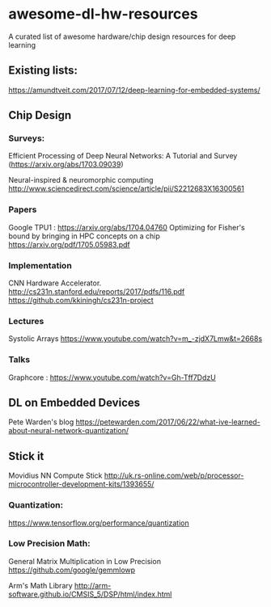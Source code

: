 # awesome-dl-hw-resources
A curated list of awesome hardware/chip design resources for deep learning

## Existing lists:
https://amundtveit.com/2017/07/12/deep-learning-for-embedded-systems/

## Chip Design

### Surveys:

Efficient Processing of Deep Neural Networks: A Tutorial and Survey (https://arxiv.org/abs/1703.09039)

Neural-inspired & neuromorphic computing http://www.sciencedirect.com/science/article/pii/S2212683X16300561
### Papers
Google TPU1 : https://arxiv.org/abs/1704.04760
Optimizing for Fisher's bound by bringing in HPC concepts on a chip  https://arxiv.org/pdf/1705.05983.pdf

### Implementation
CNN Hardware Accelerator. http://cs231n.stanford.edu/reports/2017/pdfs/116.pdf
https://github.com/kkiningh/cs231n-project

### Lectures
Systolic Arrays https://www.youtube.com/watch?v=m_-zjdX7Lmw&t=2668s


### Talks
Graphcore : https://www.youtube.com/watch?v=Gh-Tff7DdzU

## DL on Embedded Devices

Pete Warden's blog https://petewarden.com/2017/06/22/what-ive-learned-about-neural-network-quantization/

## Stick it
Movidius NN Compute Stick http://uk.rs-online.com/web/p/processor-microcontroller-development-kits/1393655/

### Quantization:
https://www.tensorflow.org/performance/quantization

### Low Precision Math:
General Matrix Multiplication in Low Precision https://github.com/google/gemmlowp

Arm's Math Library http://arm-software.github.io/CMSIS_5/DSP/html/index.html
